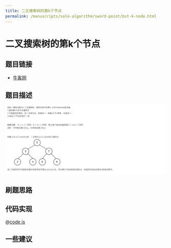```yaml
---
title: 二叉搜索树的第k个节点
permalink: /manuscripts/solo-algorithm/sword-point/bst-k-node.html
---
```

# 二叉搜索树的第k个节点

## 题目链接

- [牛客网](https://www.nowcoder.com/share/jump/8484115461699856363112)

## 题目描述

![](../images/bstKNode.png)

## 刷题思路

## 代码实现

@[code js](@algorithm/sword-point/树/bstKNode.js)

## 一些建议
